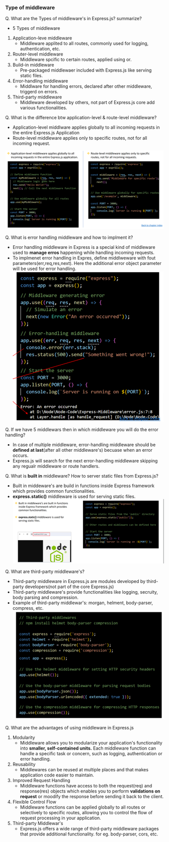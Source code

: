 ### Type of middleware 
Q. What are the Types of middleware's in Express.js? summarize?
- 5 Types of middleware
1. Application-leve middleware
    - Middleware applited to all routes, commonly used for logging, authentication, etc.
2. Router-level middleware
    - Middleware spcific to certain routes, applied using or.
3. Build-in middleware 
    - Pre-packaged middlewaer included with Express.js like serving static files.
4. Error-handling middleware
    - Middlware for handling errors, declared after other middleware, triggerd on errors.
5. Third-party middleware
    - Middleware developed by others, not part of Express.js core add various functionalities.


Q. What is the difference btw application-level & route-level middleware?
- Application-level middlware applies globally to all incoming requests in the entire Express.js Application
- Route-level middleware applies only to specific routes, not for all incoming request.

![Routeleve](route-level.png)

Q. What is error handling middleware and how to implment it?
- Error handling middleware in Express is a special kind of middleware used to <b>manage erros</b> happening while handling incoming requests.
- To implmenet error handling in Expres, define middlweware with fout parameters(err,req,res,next). Here the additional error object parameter will be used for error handling.
![error-handling](error.png)

Q. If we have 5 middlewars then in which middleware you will do the error handling?
- In case of multiple middleware, error-handling middleware should be <b>defined at last</b>(after all other middleware's) becuase when an error occurs.
- Express.js will search for the next error-handling middleware skipping any regualr middleware or route handlers.

Q. What is <b>built in</b> middleware? How to server static files from Express.js?
- Built in middeware's are build in functions inside Express framework which provides common functionalities.
- <b>express.static()</b> middleware is used for serving static files.
![error-handling](static.png)

Q. What are third-party middleware's?
- Third-party middleware in Express.js are modules developed by third-party developers(not part of the core Express.js)
- Third-party middleware's provide functionalities like logging, secruity, body parsing and compression.
- Example of third-party middlewar's: morgan, helment, body-parser, compress, etc.
![error-handling](third-party.png)

Q. What are the advantages of using middleware in Express.js
1. Modularity
    - Middleware allows you to modularize your application's functionality into <b>smaller, self-contained units.</b> Each middleware function can handle a specific task or concern, such as logging, authentication or error handling.
2. Reusability
    - Middlewares can be reused at multiple places and that makes application code easier to maintain.
3. Improved Request Handling
    - Middleware functions have access to both the request(req) and response(res) objects which enables you to perform <b>validations on request</b> or moodify the response before sending it back to the client.
4. Flexible Control Flow
    - Middleware functions can be applied globally to all routes or selectively to specific routes, allowing you to control the flow of request processing in your application.
5. Third-party Middlewar's
    - Express.js offers a wide range of third-party middleware packages that provide additional functionality. for eg. body-parser, cors, etc.
